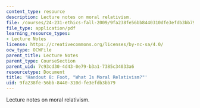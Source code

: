 ```yaml
---
content_type: resource
description: Lecture notes on moral relativism.
file: /courses/24-231-ethics-fall-2009/9fa238fe56bb8440310dfe3efdb3bb79_MIT24_231F09_lec09.pdf
file_type: application/pdf
learning_resource_types:
- Lecture Notes
license: https://creativecommons.org/licenses/by-nc-sa/4.0/
ocw_type: OCWFile
parent_title: Lecture Notes
parent_type: CourseSection
parent_uid: 7c93cd30-4d43-0e79-b3a1-7385c34033a6
resourcetype: Document
title: 'Handout 8: Foot, "What Is Moral Relativism?"'
uid: 9fa238fe-56bb-8440-310d-fe3efdb3bb79
---
```

Lecture notes on moral relativism.